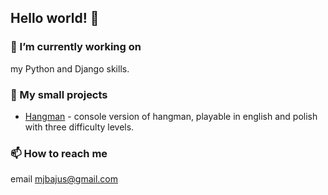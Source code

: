 ## Hello world! 👋

### 🔭 I’m currently working on
my Python and Django skills.

### :floppy_disk: My small projects
* [Hangman](https://github.com/mbajus/hangman) - console version of hangman, playable in english and polish with three difficulty levels.

### 📫 How to reach me
email [mjbajus@gmail.com](mailto:mjbajus@gmail.com)

